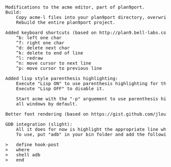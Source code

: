 <pre>Modifications to the acme editor, part of plan9port.
Build:
	Copy acme-l files into your plan9port directory, overwriting existing files.
	Rebuild the entire plan9port project.

Added keyboard shortcuts (based on http://plan9.bell-labs.com/sources/contrib/rminnich/):
	^b: left one char
	^f: right one char
	^d: delete next char
	^k: delete to end of line
	^l: redraw
	^n: move cursor to next line
	^p: move cursor to previous line

Added lisp style parenthesis highlighting:
	Execute "Lisp ON" to use parenthesis highlighting for that window.
	Execute "Lisp OFF" to disable it.

	Start acme with the "-p" arguement to use parenthesis highlighting for
	all windows by default.

Better font rendering (based on https://gist.github.com/jlouis/8638404).

GDB integration (slight):
	All it does for now is highlight the appropriate line when GDB stops your program.
	To use, put "adb" in your bin folder and add the following lines to the .gdbinit file in your home directory.

>	define hook-post
>	where
>	shell adb
>	end

</pre>